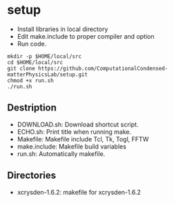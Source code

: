 # setup
* Install libraries in local directory
* Edit make.include to proper compiler and option
* Run code.
```
mkdir -p $HOME/local/src
cd $HOME/local/src
git clone https://github.com/ComputationalCondensed-matterPhysicsLab/setup.git
chmod +x run.sh
./run.sh
```

## Destription
* DOWNLOAD.sh: Download shortcut script.
* ECHO.sh: Print title when running make.
* Makefile: Makefile include Tcl, Tk, Togl, FFTW
* make.include: Makefile build variables
* run.sh: Automatically makefile.

## Directories
* xcrysden-1.6.2: makefile for xcrysden-1.6.2
